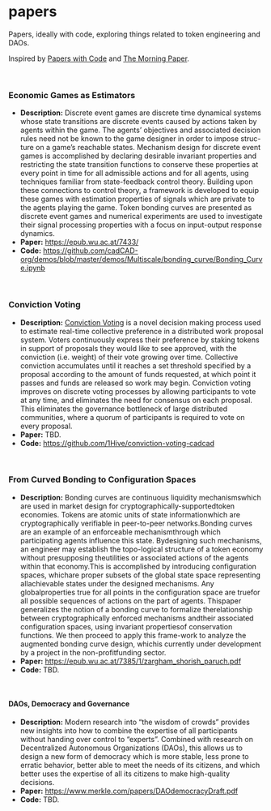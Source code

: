 # papers

Papers, ideally with code, exploring things related to token engineering and DAOs.

Inspired by [Papers with Code](https://paperswithcode.com/) and [The Morning Paper](https://blog.acolyer.org/about/).

<br />

### Economic Games as Estimators

- **Description:** Discrete event games are discrete time dynamical systems whose state transitions are discrete events caused by actions taken by agents within the game. The agents’ objectives and associated decision rules need not be known to the game designer in order to impose struc- ture on a game’s reachable states. Mechanism design for discrete event games is accomplished by declaring desirable invariant properties and restricting the state transition functions to conserve these properties at every point in time for all admissible actions and for all agents, using techniques familiar from state-feedback control theory. Building upon these connections to control theory, a framework is developed to equip these games with estimation properties of signals which are private to the agents playing the game. Token bonding curves are presented as discrete event games and numerical experiments are used to investigate their signal processing properties with a focus on input-output response dynamics.
- **Paper:** https://epub.wu.ac.at/7433/
- **Code:** https://github.com/cadCAD-org/demos/blob/master/demos/Multiscale/bonding_curve/Bonding_Curve.ipynb

<br />

### Conviction Voting

- **Description:** [Conviction Voting](https://medium.com/commonsstack/conviction-voting-a-novel-continuous-decision-making-alternative-to-governance-62e215ad2b3d) is a novel decision making process used to estimate real-time collective preference in a distributed work proposal system. Voters continuously express their preference by staking tokens in support of proposals they would like to see approved, with the conviction (i.e. weight) of their vote growing over time. Collective conviction accumulates until it reaches a set threshold specified by a proposal according to the amount of funds requested, at which point it passes and funds are released so work may begin. Conviction voting improves on discrete voting processes by allowing participants to vote at any time, and eliminates the need for consensus on each proposal. This eliminates the governance bottleneck of large distributed communities, where a quorum of participants is required to vote on every proposal.
- **Paper:** TBD.
- **Code:** https://github.com/1Hive/conviction-voting-cadcad

<br />

### From Curved Bonding to Configuration Spaces

- **Description:** Bonding curves are continuous liquidity mechanismswhich are used in market design for cryptographically-supportedtoken  economies.  Tokens  are  atomic  units  of  state  informationwhich are cryptographically verifiable in peer-to-peer networks.Bonding  curves  are  an  example  of  an  enforceable  mechanismthrough   which   participating   agents   influence   this   state.   Bydesigning such mechanisms, an engineer may establish the topo-logical  structure  of  a  token  economy  without  presupposing  theutilities or associated actions of the agents within that economy.This is accomplished by introducing configuration spaces, whichare  proper  subsets  of  the  global  state  space  representing  allachievable  states  under  the  designed  mechanisms.  Any  globalproperties true for all points in the configuration space are truefor  all  possible  sequences  of  actions  on  the  part  of  agents.  Thispaper generalizes the notion of a bonding curve to formalize therelationship between cryptographically enforced mechanisms andtheir  associated  configuration  spaces,  using  invariant  propertiesof conservation functions. We then proceed to apply this frame-work  to  analyze  the  augmented  bonding  curve  design,  whichis  currently  under  development  by  a  project  in  the  non-profitfunding  sector.
- **Paper:** https://epub.wu.ac.at/7385/1/zargham_shorish_paruch.pdf
- **Code:** TBD.

<br />

#### DAOs, Democracy and Governance

- **Description:** Modern research into “the wisdom of crowds” provides new insights into how to combine the expertise of all participants without handing over control to “experts”. Combined with research on Decentralized Autonomous Organizations (DAOs), this allows us to design a new form of democracy which is more stable, less prone to erratic behavior, better able to meet the needs of its citizens, and which better uses the expertise of all its citizens to make high-quality decisions.
- **Paper:** https://www.merkle.com/papers/DAOdemocracyDraft.pdf
- **Code:** TBD.

<br />
